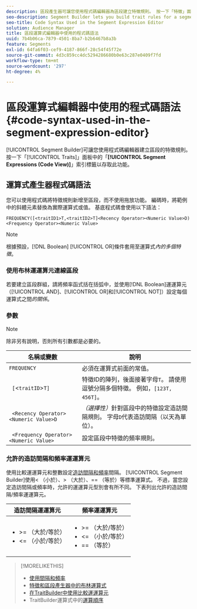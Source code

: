 ```yaml
---
description: 區段產生器可讓您使用程式碼編輯器為區段建立特徵規則。 按一下「特徵」面板中的「區段運算式（程式碼檢視）」索引標籤，即可存取此功能。
seo-description: Segment Builder lets you build trait rules for a segment using a code editor. Click the Segment Expressions (Code View) tab in the Traits panel to access this feature.
seo-title: Code Syntax Used in the Segment Expression Editor
solution: Audience Manager
title: 區段運算式編輯器中使用的程式碼語法
uuid: 7b4b06ca-7879-4501-8ba7-b2b6467b8a3b
feature: Segments
exl-id: 64fa6f03-cef9-4187-866f-28c54f45f72e
source-git-commit: 4d3c859cc4dc5294286680b0e63c287e0409f7fd
workflow-type: tm+mt
source-wordcount: '297'
ht-degree: 4%

---
```


# 區段運算式編輯器中使用的程式碼語法 {#code-syntax-used-in-the-segment-expression-editor}

[!UICONTROL Segment Builder]可讓您使用程式碼編輯器建立區段的特徵規則。 按一下「[!UICONTROL Traits]」面板中的「**[!UICONTROL Segment Expressions (Code View)]**」索引標籤以存取此功能。

## 運算式產生器程式碼語法

您可以使用程式碼將特徵規則新增至區段，而不使用拖放功能。 編碼時，將範例中的斜體元素替換為實際運算式或值。 基底程式碼會使用以下語法：

```
FREQUENCY([<traitID1>T,<traitID2>T]<Recency Operator><Numeric Value>D)
<Frequency Operator><Numeric Value>
```

>[!NOTE]
>
>根據預設，[!DNL Boolean] [!UICONTROL OR]條件套用至運算式&#x200B;*內的多個特徵*。

### 使用布林運運算元連線區段

若要建立區段群組，請將頻率函式括在括弧中，並使用[!DNL Boolean]運運算元（[!UICONTROL AND]、[!UICONTROL OR]和[!UICONTROL NOT]）設定每個運算式之間&#x200B;*的關係*。

### 參數

>[!NOTE]
>
>除非另有說明，否則所有引數都是必要的。

| 名稱或變數 | 說明 |
|---|---|
| `FREQUENCY` | 必須在運算式前面的常值。 |
| ` [`&lt;`traitID`>`T]` | 特徵ID的陣列，後面接著字母`T`。 請使用逗號分隔多個特徵。 例如，`[123T, 456T]`。 |
| ` <Recency Operator><Numeric Value>D` | *（選擇性）*&#x200B;針對區段中的特徵設定造訪間隔規則。 字母`D`代表造訪間隔（以天為單位）。 |
| ` <Frequency Operator><Numeric Value>` | 設定區段中特徵的頻率規則。 |

### 允許的造訪間隔和頻率運運算元

使用比較運運算元和整數設定[造訪間隔和頻率](../../features/segments/recency-and-frequency.md)間隔。 [!UICONTROL Segment Builder]使用&lt; （小於）、> （大於）、== （等於）等標準運算式。 不過，當您設定造訪間隔或頻率時，允許的運運算元型別會有所不同。 下表列出允許的造訪間隔/頻率運運算元。

<table id="table_2F92617CB472442BA5639E24DB4E43D3"> 
 <thead> 
  <tr> 
   <th colname="col1" class="entry"> 造訪間隔運運算元 </th> 
   <th colname="col2" class="entry"> 頻率運運算元 </th> 
  </tr> 
 </thead>
 <tbody> 
  <tr> 
   <td colname="col1"> 
    <ul id="ul_66D11A34097648A997BA5C6CCC38503A"> 
     <li id="li_EA0B607E58834E62B427C0B7626C2BD1">&gt;= （大於/等於） </li> 
     <li id="li_CFE3D2DBEF424093A0497A70324D5B31">&lt;= （小於/等於） </li> 
    </ul> </td> 
   <td colname="col2"> 
    <ul id="ul_A5A38BCD71B844F0B5FB28256069F87E"> 
     <li id="li_EA17C353214E4C2EA2B70169C94A2E53">&gt;= （大於/等於） </li> 
     <li id="li_87CE5CCC6B44446BB2FD0AAD47712368">&lt;= （小於/等於） </li> 
     <li id="li_7E922AEF3A524E78A18A9F6ECBF7460B">== （等於） </li> 
    </ul> </td> 
  </tr> 
 </tbody> 
</table>

>[!MORELIKETHIS]
>
>* [使用間隔和頻率](../../features/segments/recency-and-frequency.md)
>* [特徵和區段產生器中的布林運算式](../../reference/boolean-expressions-tsb.md)
>* [在TraitBuilder中使用比較運運算元](../../features/traits/trait-comparison-operators.md)
>* TraitBuilder運算式中的[運算順序](../../features/traits/trait-operator-precedence.md)

